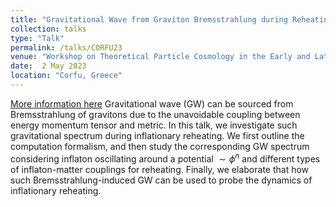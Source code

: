 ```yaml
---
title: "Gravitational Wave from Graviton Bremsstrahlung during Reheating"
collection: talks
type: "Talk"
permalink: /talks/CORFU23
venue: "Workshop on Theoretical Particle Cosmology in the Early and Late Universe (CORFU2023)"
date:  2 May 2023
location: "Corfu, Greece"
---
```

[More information here](https://www.physics.ntua.gr/corfu2023/hu.html)
Gravitational wave (GW) can be sourced from Bremsstrahlung of gravitons due to  the unavoidable coupling between energy momentum tensor and metric.  In this talk, we investigate such  gravitational spectrum during inflationary reheating. We first outline the computation formalism, and then study the corresponding  GW spectrum considering inflaton oscillating around a potential $\sim \phi^{n}$ and different types of inflaton-matter couplings for reheating. Finally, we elaborate that how such Bremsstrahlung-induced GW can be used to probe the dynamics of inflationary reheating.

